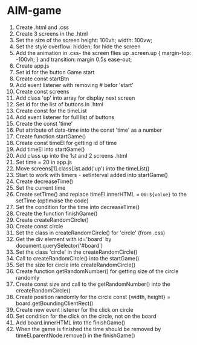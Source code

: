 # AIM-game
1. Create .html and .css
2. Create 3 screens in the .html
3. Set the size of the screen height: 100vh;
  width: 100vw;
4. Set the style overflow: hidden; for hide the screen
5. Add the animation in .css- the screen flies up
.screen.up {
  margin-top: -100vh;
}
and 
transition: margin 0.5s ease-out;
6. Create app.js
7. Set id for the button Game start
8. Create const startBtn
9. Add event listener with removing # befor 'start'
10. Create const screens
11. Add class 'up' into array for display next screen
12. Set id for the list of buttons in .html
13. Create const for the timeList
14. Add event listener for full list of buttons
15. Create the const 'time'
16. Put attribute of data-time into the const 'time' as a number
17. Create function startGame()
18. Create const timeEl for getting id of time
19. Add timeEl into startGame()
20. Add class up into the 1st and 2 screens .html
21. Set time = 20 in app.js
22. Move screens[1].classList.add('up') into the timeList()
23. Start to work with timers - setInterval added into startGame()
24. Create decreaseTime()
25. Set the current time
26. Create setTime() and replace 
timeEl.innerHTML = `00:${value}` to the setTime (optimaise the code)
27. Set the condition for the time into decreaseTime()
28. Create the function finishGame()
29. Create createRandomCircle()
30. Create const circle
31. Set the class in createRandomCircle() for 'circle' (from .css)
32. Get the div element with id='board' by document.querySelector('#board')
33. Set the class 'circle' in the createRandomCircle()
34. Call to createRandomCircle() into the startGame()
35. Set the size for circle into createRandomCircle()
36. Create function getRandomNumber() for getting size of the circle randomly
37. Create const size and call to the getRandomNumber() into the createRandomCircle()
38. Create position randomly for the circle 
const {width, height} = board.getBoundingClientRect()
39. Create new event listener for the click on circle
40. Set condition for the click on the circle, not on the board
41. Add board.innerHTML into the finishGame()
42. When the game is finished the time should be removed by timeEl.parentNode.remove() in the finishGame()



